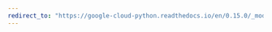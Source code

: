 ```yaml
---
redirect_to: "https://google-cloud-python.readthedocs.io/en/0.15.0/_modules/gcloud/storage/client.html"
---
```

